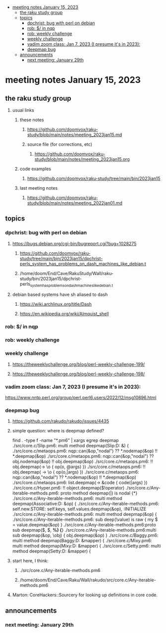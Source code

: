 - [meeting notes January 15, 2023](#org1b0c606)
  - [the raku study group](#org39cf573)
  - [topics](#orgb1fdee3)
    - [dpchrist: bug with perl on debian](#org4b6b55e)
    - [rob: $/ in nqp](#orgf6a5c96)
    - [rob: weekly challenge](#org45f24ba)
    - [weekly challenge](#org27cb698)
    - [vadim zoom class: Jan 7, 2023 (I presume it's in 2023):](#org7485223)
    - [deepmap bug](#orga1ac792)
  - [announcements](#org1b71716)
    - [next meeting: January 29th](#org80652bd)


<a id="org1b0c606"></a>

# meeting notes January 15, 2023


<a id="org39cf573"></a>

## the raku study group

1.  usual links

    1.  these notes
    
        1.  <https://github.com/doomvox/raku-study/blob/main/notes/meeting_2023jan15.md>
        
        2.  source file (for corrections, etc)
        
            1.  <https://github.com/doomvox/raku-study/blob/main/notes/meeting_2023jan15.org>
    
    2.  code examples
    
        1.  <https://github.com/doomvox/raku-study/tree/main/bin/2023jan15>
    
    3.  last meeting notes
    
        1.  <https://github.com/doomvox/raku-study/blob/main/notes/meeting_2022jan01.md>


<a id="orgb1fdee3"></a>

## topics


<a id="org4b6b55e"></a>

### dpchrist: bug with perl on debian

1.  <https://bugs.debian.org/cgi-bin/bugreport.cgi?bug=1028275>

    1.  <https://github.com/doomvox/raku-study/tree/main/bin/2023jan15/dpchrist-perls_system_has_problems_on_dash_machines_like_debian.t>
    
    2.  /home/doom/End/Cave/RakuStudy/Wall/raku-study/bin/2023jan15/dpchrist-perls<sub>system</sub><sub>has</sub><sub>problems</sub><sub>on</sub><sub>dash</sub><sub>machines</sub><sub>like</sub><sub>debian.t</sub>

2.  debian based systems have sh aliased to dash

    1.  <https://wiki.archlinux.org/title/Dash>
    
    2.  <https://en.wikipedia.org/wiki/Almquist_shell>


<a id="orgf6a5c96"></a>

### rob: $/ in nqp


<a id="org45f24ba"></a>

### rob: weekly challenge


<a id="org27cb698"></a>

### weekly challenge

1.  <https://theweeklychallenge.org/blog/perl-weekly-challenge-199/>

2.  <https://theweeklychallenge.org/blog/perl-weekly-challenge-198/>


<a id="org7485223"></a>

### vadim zoom class: Jan 7, 2023 (I presume it's in 2023):

<https://www.nntp.perl.org/group/perl.perl6.users/2022/12/msg10896.html>


<a id="orga1ac792"></a>

### deepmap bug

1.  <https://github.com/rakudo/rakudo/issues/4435>

2.  simple question: where is deepmap defined?

    find . -type f -name "\*.pm6" | xargs egrep deepmap ./src/core.c/Slip.pm6: multi method deepmap(Slip:D: &) { ./src/core.c/metaops.pm6: nqp::can(&op,"nodal") ?? \*.nodemap(&op) !! \*.deepmap(&op) ./src/core.c/metaops.pm6: nqp::can(&op,"nodal") ?? obj.nodemap(&op) !! obj.deepmap(&op) ./src/core.c/metaops.pm6: !! obj.deepmap(-> \o { op(o, @args) }) ./src/core.c/metaops.pm6: !! obj.deepmap( -> \o { op(o,|args) }) ./src/core.c/metaops.pm6: nqp::can(&op,"nodal") ?? \*.nodemap(&op) !! \*.deepmap(&op) ./src/core.c/metaops.pm6: list.deepmap(-> &code { code(|args) }) ./src/core.c/Hyper.pm6: !! object.deepmap($!operator) ./src/core.c/Any-iterable-methods.pm6: proto method deepmap(|) is nodal {\*} ./src/core.c/Any-iterable-methods.pm6: multi method deepmap(Associative:D: &op) { ./src/core.c/Any-iterable-methods.pm6: self.new.STORE: self.keys, self.values.deepmap(&op), :INITIALIZE ./src/core.c/Any-iterable-methods.pm6: multi method deepmap(&op) { ./src/core.c/Any-iterable-methods.pm6: sub deep(\value) is raw { my $ = value.deepmap(&op) } ./src/core.c/Any-iterable-methods.pm6:proto sub deepmap($, $, **%) {**} ./src/core.c/Any-iterable-methods.pm6:multi sub deepmap(&op, \obj) { obj.deepmap(&op) } ./src/core.c/Baggy.pm6: multi method deepmap(Baggy:D: &mapper) { ./src/core.c/Mixy.pm6: multi method deepmap(Mixy:D: &mapper) { ./src/core.c/Setty.pm6: multi method deepmap(Setty:D: &mapper) {

3.  start here, I think:

    1.  ./src/core.c/Any-iterable-methods.pm6
    
    2.  /home/doom/End/Cave/Raku/Wall/rakudo/src/core.c/Any-iterable-methods.pm6

4.  Marton: CoreHackers::Sourcery for looking up definitions in core code.


<a id="org1b71716"></a>

## announcements


<a id="org80652bd"></a>

### next meeting: January 29th
